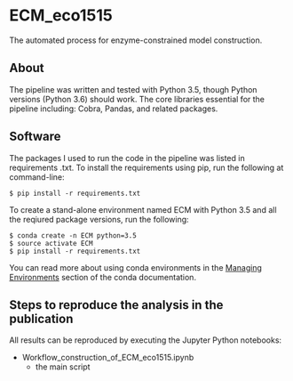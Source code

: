 # ECM_eco1515
The  automated process for enzyme-constrained model construction.

## About

The pipeline was written and tested with Python 3.5, though Python versions (Python 3.6) should work. The core libraries essential for the pipeline including: Cobra, Pandas, and related packages. 

## Software

The packages I used to run the code in the pipeline was listed in requirements .txt. To install the requirements using pip, run the following at command-line:

```shell
$ pip install -r requirements.txt
```

To create a stand-alone environment named  ECM with Python 3.5 and all the reqiured package versions, run the following:

```shell
$ conda create -n ECM python=3.5 
$ source activate ECM
$ pip install -r requirements.txt
```

  You can read more about using conda environments in the [Managing Environments](http://conda.pydata.org/docs/using/envs.html) section of the conda documentation. 

## Steps to reproduce the analysis in the publication

 All results can be reproduced by executing the Jupyter Python notebooks:

+ Workflow_construction_of_ECM_eco1515.ipynb
  + the main script


